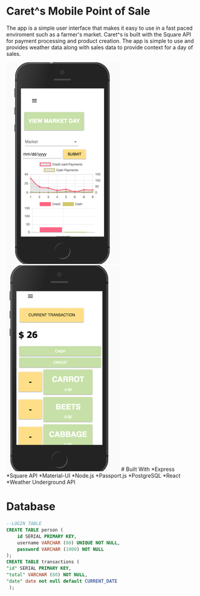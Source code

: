 # Caret^s Mobile Point of Sale
The app is a simple user interface that makes it easy to use in a fast paced enviroment such as a farmer's market. Caret^s is built with the Square API for payment processing and product creation. The app is simple to use and provides weather data along with sales data to provide context for a day of sales.



<img src="screenshot.png" width="300" />
<img src="screenshot2.png" width="300" />
# Built With
*Express
*Square API
*Material-UI
*Node.js
*Passport.js
*PostgreSQL
*React
*Weather Underground API

# Database

```SQL
--LOGIN TABLE
CREATE TABLE person (
    id SERIAL PRIMARY KEY,
    username VARCHAR (80) UNIQUE NOT NULL,
    password VARCHAR (1000) NOT NULL
);
CREATE TABLE transactions (
"id" SERIAL PRIMARY KEY,
"total" VARCHAR (80) NOT NULL,
"date" date not null default CURRENT_DATE
 );

